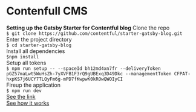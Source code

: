 # Contenfull CMS
__Setting up the Gatsby Starter for Contentful blog__
Clone the repo  
`$ git clone https://github.com/contentful/starter-gatsby-blog.git`  
Enter the project directory  
`$ cd starter-gatsby-blog`  
Install all dependencies  
`$npm install`  
Setup all tokens  
`$ npm run setup -- --spaceId bh12md4xn7fr --deliveryToken pGZ57maLwt5WuHsZh-7yXVFB1F3rQ9gUBExq3D49Dkc --managementToken CFPAT-hxpKS7j6UCY7TLQyFm6g-mPD7fKwpwK0kROwQWOIyCI`  
Fireup the application  
`$ npm run dev`   
[See the link](https://app.contentful.com/spaces/bh12md4xn7fr/onboarding/copy)   
[See how it works](https://app.contentful.com/spaces/bh12md4xn7fr/onboarding/explore)   
  

